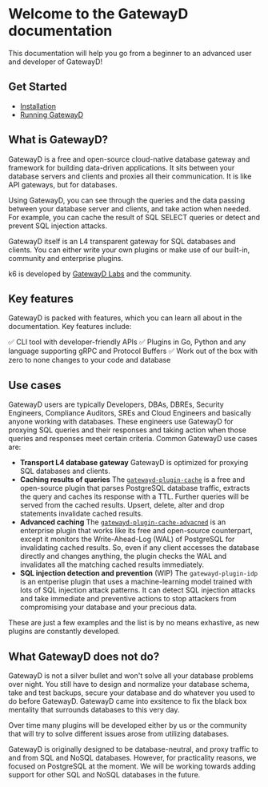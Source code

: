 # Welcome to the GatewayD documentation

This documentation will help you go from a beginner to an advanced user and developer of GatewayD!

## Get Started

- [Installation](/installation)
- [Running GatewayD](/running-gatewayd)

## What is GatewayD?

GatewayD is a free and open-source cloud-native database gateway and framework for building data-driven applications. It sits between your database servers and clients and proxies all their communication. It is like API gateways, but for databases.

Using GatewayD, you can see through the queries and the data passing between your database server and clients, and take action when needed. For example, you can cache the result of SQL SELECT queries or detect and prevent SQL injection attacks.

GatewayD itself is an L4 transparent gateway for SQL databases and clients. You can either write your own plugins or make use of our built-in, community and enterprise plugins.

k6 is developed by [GatewayD Labs](https://gatewayd.io) and the community.

## Key features

GatewayD is packed with features, which you can learn all about in the documentation. Key features include:

✅ CLI tool with developer-friendly APIs
✅ Plugins in Go, Python and any language supporting gRPC and Protocol Buffers
✅ Work out of the box with zero to none changes to your code and database

## Use cases

GatewayD users are typically Developers, DBAs, DBREs, Security Engineers, Compliance Auditors, SREs and Cloud Engineers and basically anyone working with databases. These engineers use GatewayD for proxying SQL queries and their responses and taking action when those queries and responses meet certain criteria. Common GatewayD use cases are:

- **Transport L4 database gateway**
GatewayD is optimized for proxying SQL databases and clients.
- **Caching results of queries**
The [`gatewayd-plugin-cache`](https://github.com/gatewayd-io/gatewayd-plugin-cache) is a free and open-source plugin that parses PostgreSQL database traffic, extracts the query and caches its response with a TTL. Further queries will be served from the cached results. Upsert, delete, alter and drop statements invalidate cached results.
- **Advanced caching**
The [`gatewayd-plugin-cache-advacned`](..) is an enterprise plugin that works like its free and open-source counterpart, except it monitors the Write-Ahead-Log (WAL) of PostgreSQL for invalidating cached results. So, even if any client accesses the database directly and changes anything, the plugin checks the WAL and invalidates all the matching cached results immediately.
- **SQL injection detection and prevention** (WIP)
The `gatewayd-plugin-idp` is an entperise plugin that uses a machine-learning model trained with lots of SQL injection attack patterns. It can detect SQL injection attacks and take immediate and preventive actions to stop attackers from compromising your database and your precious data.

These are just a few examples and the list is by no means exhastive, as new plugins are constantly developed.

## What GatewayD does not do?

GatewayD is not a silver bullet and won't solve all your database problems over night. You still have to design and normalize your database schema, take and test backups, secure your database and do whatever you used to do before GatewayD. GatewayD came into exsitence to fix the black box mentality that surrounds databases to this very day.

Over time many plugins will be developed either by us or the community that will try to solve different issues arose from utilizing databases.

GatewayD is originally designed to be database-neutral, and proxy traffic to and from SQL and NoSQL databases. However, for practicality reasons, we focused on PostgreSQL at the moment. We will be working towards adding support for other SQL and NoSQL databases in the future.
